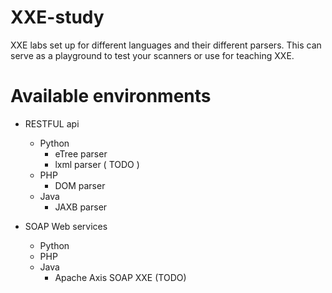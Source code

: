 # XXE-study

XXE labs set up for different languages and their different parsers.
This can serve as a playground to test your scanners or use for teaching XXE.

# Available environments
- RESTFUL api
	- Python
		- eTree parser
		- lxml parser ( TODO )
	- PHP
		- DOM parser
	- Java
		- JAXB parser
		
- SOAP Web services
	- Python
	- PHP
	- Java
		- Apache Axis SOAP XXE (TODO)
